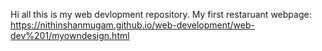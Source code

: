 Hi all this is my web devlopment repository.
My first restaruant webpage: https://nithinshanmugam.github.io/web-development/web-dev%201/myowndesign.html
